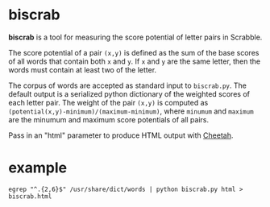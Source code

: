 # biscrab

**biscrab** is a tool for measuring the score potential of letter pairs in Scrabble.

The score potential of a pair `(x,y)` is defined as the sum of the base scores of all words that contain both `x` and `y`. If `x` and `y` are the same letter, then the words must contain at least two of the letter.

The corpus of words are accepted as standard input to `biscrab.py`. The default output is a serialized python dictionary of the weighted scores of each letter pair. The weight of the pair `(x,y)` is computed as `(potential(x,y)-minimum)/(maximum-minimum)`, where `minumum` and `maximum` are the minumum and maximum score potentials of all pairs.

Pass in an "html" parameter to produce HTML output with [Cheetah](http://cheetahtemplate.org/).

# example

    egrep "^.{2,6}$" /usr/share/dict/words | python biscrab.py html > biscrab.html

